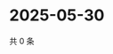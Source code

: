 # 2025-05-30

共 0 条

<!-- BEGIN ZHIHUQUESTIONS -->
<!-- 最后更新时间 Fri May 30 2025 03:09:00 GMT+0800 (China Standard Time) -->

<!-- END ZHIHUQUESTIONS -->
